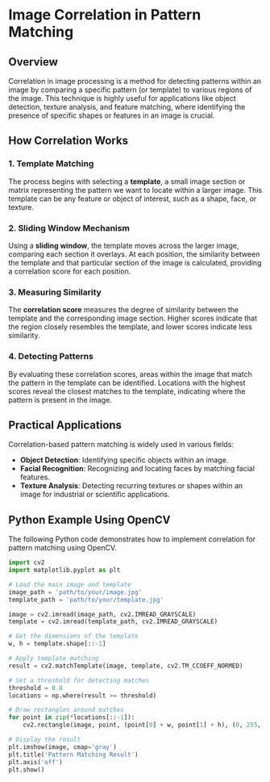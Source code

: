 # Image Correlation in Pattern Matching

## Overview
Correlation in image processing is a method for detecting patterns within an image by comparing a specific pattern (or template) to various regions of the image. This technique is highly useful for applications like object detection, texture analysis, and feature matching, where identifying the presence of specific shapes or features in an image is crucial.

## How Correlation Works

### 1. Template Matching
The process begins with selecting a **template**, a small image section or matrix representing the pattern we want to locate within a larger image. This template can be any feature or object of interest, such as a shape, face, or texture.

### 2. Sliding Window Mechanism
Using a **sliding window**, the template moves across the larger image, comparing each section it overlays. At each position, the similarity between the template and that particular section of the image is calculated, providing a correlation score for each position.

### 3. Measuring Similarity
The **correlation score** measures the degree of similarity between the template and the corresponding image section. Higher scores indicate that the region closely resembles the template, and lower scores indicate less similarity.

### 4. Detecting Patterns
By evaluating these correlation scores, areas within the image that match the pattern in the template can be identified. Locations with the highest scores reveal the closest matches to the template, indicating where the pattern is present in the image.

## Practical Applications
Correlation-based pattern matching is widely used in various fields:
- **Object Detection**: Identifying specific objects within an image.
- **Facial Recognition**: Recognizing and locating faces by matching facial features.
- **Texture Analysis**: Detecting recurring textures or shapes within an image for industrial or scientific applications.

## Python Example Using OpenCV

The following Python code demonstrates how to implement correlation for pattern matching using OpenCV.

```python
import cv2
import matplotlib.pyplot as plt

# Load the main image and template
image_path = 'path/to/your/image.jpg'
template_path = 'path/to/your/template.jpg'

image = cv2.imread(image_path, cv2.IMREAD_GRAYSCALE)
template = cv2.imread(template_path, cv2.IMREAD_GRAYSCALE)

# Get the dimensions of the template
w, h = template.shape[::-1]

# Apply template matching
result = cv2.matchTemplate(image, template, cv2.TM_CCOEFF_NORMED)

# Set a threshold for detecting matches
threshold = 0.8
locations = np.where(result >= threshold)

# Draw rectangles around matches
for point in zip(*locations[::-1]):
    cv2.rectangle(image, point, (point[0] + w, point[1] + h), (0, 255, 0), 2)

# Display the result
plt.imshow(image, cmap='gray')
plt.title('Pattern Matching Result')
plt.axis('off')
plt.show()
```